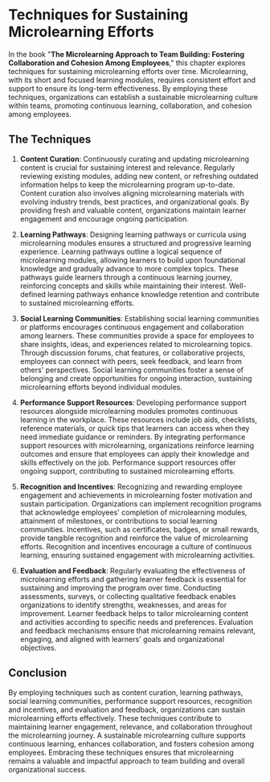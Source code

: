 Techniques for Sustaining Microlearning Efforts
========================================================

In the book "**The Microlearning Approach to Team Building: Fostering Collaboration and Cohesion Among Employees**," this chapter explores techniques for sustaining microlearning efforts over time. Microlearning, with its short and focused learning modules, requires consistent effort and support to ensure its long-term effectiveness. By employing these techniques, organizations can establish a sustainable microlearning culture within teams, promoting continuous learning, collaboration, and cohesion among employees.

The Techniques
--------------

1. **Content Curation**: Continuously curating and updating microlearning content is crucial for sustaining interest and relevance. Regularly reviewing existing modules, adding new content, or refreshing outdated information helps to keep the microlearning program up-to-date. Content curation also involves aligning microlearning materials with evolving industry trends, best practices, and organizational goals. By providing fresh and valuable content, organizations maintain learner engagement and encourage ongoing participation.

2. **Learning Pathways**: Designing learning pathways or curricula using microlearning modules ensures a structured and progressive learning experience. Learning pathways outline a logical sequence of microlearning modules, allowing learners to build upon foundational knowledge and gradually advance to more complex topics. These pathways guide learners through a continuous learning journey, reinforcing concepts and skills while maintaining their interest. Well-defined learning pathways enhance knowledge retention and contribute to sustained microlearning efforts.

3. **Social Learning Communities**: Establishing social learning communities or platforms encourages continuous engagement and collaboration among learners. These communities provide a space for employees to share insights, ideas, and experiences related to microlearning topics. Through discussion forums, chat features, or collaborative projects, employees can connect with peers, seek feedback, and learn from others' perspectives. Social learning communities foster a sense of belonging and create opportunities for ongoing interaction, sustaining microlearning efforts beyond individual modules.

4. **Performance Support Resources**: Developing performance support resources alongside microlearning modules promotes continuous learning in the workplace. These resources include job aids, checklists, reference materials, or quick tips that learners can access when they need immediate guidance or reminders. By integrating performance support resources with microlearning, organizations reinforce learning outcomes and ensure that employees can apply their knowledge and skills effectively on the job. Performance support resources offer ongoing support, contributing to sustained microlearning efforts.

5. **Recognition and Incentives**: Recognizing and rewarding employee engagement and achievements in microlearning foster motivation and sustain participation. Organizations can implement recognition programs that acknowledge employees' completion of microlearning modules, attainment of milestones, or contributions to social learning communities. Incentives, such as certificates, badges, or small rewards, provide tangible recognition and reinforce the value of microlearning efforts. Recognition and incentives encourage a culture of continuous learning, ensuring sustained engagement with microlearning activities.

6. **Evaluation and Feedback**: Regularly evaluating the effectiveness of microlearning efforts and gathering learner feedback is essential for sustaining and improving the program over time. Conducting assessments, surveys, or collecting qualitative feedback enables organizations to identify strengths, weaknesses, and areas for improvement. Learner feedback helps to tailor microlearning content and activities according to specific needs and preferences. Evaluation and feedback mechanisms ensure that microlearning remains relevant, engaging, and aligned with learners' goals and organizational objectives.

Conclusion
----------

By employing techniques such as content curation, learning pathways, social learning communities, performance support resources, recognition and incentives, and evaluation and feedback, organizations can sustain microlearning efforts effectively. These techniques contribute to maintaining learner engagement, relevance, and collaboration throughout the microlearning journey. A sustainable microlearning culture supports continuous learning, enhances collaboration, and fosters cohesion among employees. Embracing these techniques ensures that microlearning remains a valuable and impactful approach to team building and overall organizational success.
